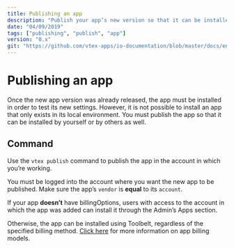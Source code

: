 ```yaml
---
title: Publishing an app
description: "Publish your app’s new version so that it can be installed and tested by other users."
date: "04/09/2019"
tags: ["publishing", "publish", "app"]
version: "0.x"
git: "https://github.com/vtex-apps/io-documentation/blob/master/docs/en/Recipes/store/creatingNewPage.md"
---
```


# Publishing an app

Once the new app version was already released, the app must be installed in order to test its new settings. However, it is not possible to install an app that only exists in its local environment. You must publish the app so that it can be installed by yourself or by others as well.

## Command

Use the `vtex publish` command to publish the app in the account in which you’re working.

<div class=“alert alert-warning”>
You must be logged into the account where you want the new app to be published. Make sure the app’s <code>vendor</code> is <b>equal</b> to its <code>account</code>.
</div>

If your app **doesn’t** have billingOptions, users with access to the account in which the app was added can install it through the Admin’s Apps section.

Otherwise, the app can be installed using Toolbelt, regardless of the specified billing method. [Click here](http://help.vtex.com/en/tutorial/app-pricing-models--2ZKBKxLe08Q6seA6sCi6o2) for more information on app billing models.
